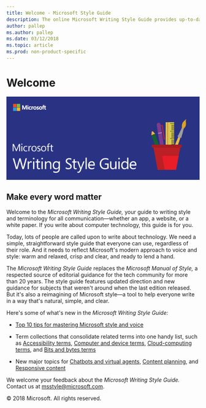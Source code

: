 ```yaml
---
title: Welcome - Microsoft Style Guide
description: The online Microsoft Writing Style Guide provides up-to-date style and terminology guidelines. It replaces the Microsoft Manual of Style.
author: pallep
ms.author: pallep
ms.date: 03/12/2018
ms.topic: article
ms.prod: non-product-specific
---
```


# Welcome

![](media/index/WritingStyleGuidebanner.png)

## Make every word matter 

Welcome to the *Microsoft Writing Style Guide,* your guide to writing
style and terminology for all communication—whether an app, a
website, or a white paper. If you write about computer technology, this guide is for you. 

Today, lots of people are called upon to write about technology. We need a simple, straightforward 
style guide that everyone can use, regardless of their role. And it needs to reflect Microsoft's modern 
approach to voice and style: warm and relaxed, crisp and clear, and ready to lend a hand.

The *Microsoft Writing Style Guide* replaces the *Microsoft Manual of Style,* a respected source of 
editorial guidance for the tech community for more than 20 years. The style guide features updated 
direction and new guidance for subjects that weren't around when the last edition released. But it's 
also a reimagining of Microsoft style—a tool to help everyone write in a way that's natural, simple, and clear. 

Here's some of what's new in the *Microsoft Writing Style Guide:*

- [Top 10 tips for mastering Microsoft style and voice](/style-guide/top-10-tips-style-voice)  

- Term collections that consolidate related terms into one handy list, such as [Accessibility terms](/style-guide/a-z-word-list-term-collections/term-collections/accessibility-terms), [Computer and device terms](/style-guide/a-z-word-list-term-collections/term-collections/computer-device-terms), [Cloud-computing terms](/style-guide/a-z-word-list-term-collections/term-collections/cloud-computing-terms), and [Bits and bytes terms](/style-guide/a-z-word-list-term-collections/term-collections/bits-bytes-terms)  

- New major topics for [Chatbots and virtual agents](/style-guide/chatbots-virtual-agents/), [Content planning](/style-guide/content-planning), and [Responsive content](/style-guide/responsive-content)  

We welcome your feedback about the *Microsoft Writing Style Guide.* Contact us at <msstyle@microsoft.com>. 

&copy; 2018 Microsoft. All rights reserved.
